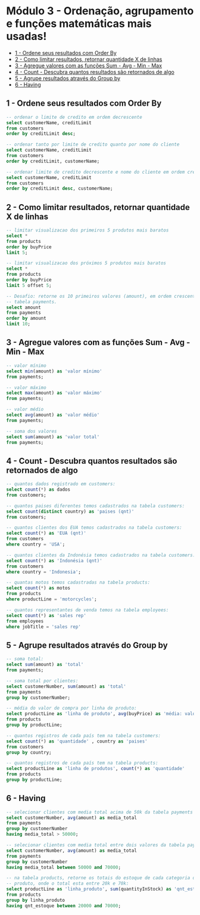<!--
title: 'mod3-ordenacao-agrupamentos-matematica.md'
author: 'Elias Albuquerque'
created: '2024-02-18'
update: '2024-03-14'
-->

# Módulo 3 - Ordenação, agrupamento e funções matemáticas mais usadas!

- [1 - Ordene seus resultados com Order By](#1---ordene-seus-resultados-com-order-by)
- [2 - Como limitar resultados, retornar quantidade X de linhas](#2---como-limitar-resultados-retornar-quantidade-x-de-linhas)
- [3 - Agregue valores com as funções Sum - Avg - Min - Max](#3---agregue-valores-com-as-funções-sum---avg---min---max)
- [4 - Count - Descubra quantos resultados são retornados de algo](#4---count---descubra-quantos-resultados-são-retornados-de-algo)
- [5 - Agrupe resultados através do Group by](#5---agrupe-resultados-através-do-group-by)
- [6 - Having](#6---having)


## 1 - Ordene seus resultados com Order By

```sql
-- ordenar o limite de credito em ordem decrescente
select customerName, creditLimit
from customers
order by creditLimit desc;

-- ordenar tanto por limite de credito quanto por nome do cliente
select customerName, creditLimit
from customers
order by creditLimit, customerName;

-- ordenar limite de credito decrescente e nome do cliente em ordem crescente
select customerName, creditLimit
from customers
order by creditLimit desc, customerName;
```


## 2 - Como limitar resultados, retornar quantidade X de linhas

```sql
-- limitar visualizacao dos primeiros 5 produtos mais baratos
select *
from products
order by buyPrice
limit 5;

-- limitar visualizacao dos próximos 5 produtos mais baratos
select *
from products
order by buyPrice
limit 5 offset 5;

-- Desafio: retorne os 10 primeiros valores (amount), em ordem crescente da 
-- tabela payments.
select amount
from payments
order by amount
limit 10;
```


## 3 - Agregue valores com as funções Sum - Avg - Min - Max

```sql
-- valor mínimo
select min(amount) as 'valor mínimo'
from payments;

-- valor máximo
select max(amount) as 'valor máximo'
from payments;

-- valor médio
select avg(amount) as 'valor médio'
from payments;

-- soma dos valores
select sum(amount) as 'valor total'
from payments;
```

## 4 - Count - Descubra quantos resultados são retornados de algo

```sql
-- quantos dados registrado em customers:
select count(*) as dados
from customers;

-- quantos paises diferentes temos cadastrados na tabela customers:
select count(distinct country) as 'paises (qnt)'
from customers;

-- quantos clientes dos EUA temos cadastrados na tabela customers:
select count(*) as 'EUA (qnt)'
from customers
where country = 'USA';

-- quantos clientes da Indonésia temos cadastrados na tabela customers:
select count(*) as 'Indonésia (qnt)'
from customers
where country = 'Indonesia';

-- quantas motos temos cadastradas na tabela products:
select count(*) as motos
from products
where productLine = 'motorcycles';

-- quantos representantes de venda temos na tabela employees:
select count(*) as 'sales rep'
from employees
where jobTitle = 'sales rep'
```

## 5 - Agrupe resultados através do Group by

```sql
-- soma total:
select sum(amount) as 'total'
from payments;

-- soma total por clientes:
select customerNumber, sum(amount) as 'total'
from payments
group by customerNumber;

-- média do valor de compra por linha de produto:
select productLine as 'linha de produto', avg(buyPrice) as 'média: valor de compra'
from products
group by productLine;

-- quantos registros de cada país tem na tabela customers:
select count(*) as 'quantidade' , country as 'paises'
from customers
group by country;

-- quantos registros de cada país tem na tabela products:
select productLine as 'linha de produtos', count(*) as 'quantidade'
from products
group by productLine;
```

## 6 - Having

```sql
-- selecionar clientes com media total acima de 50k da tabela payments
select customerNumber, avg(amount) as media_total
from payments
group by customerNumber
having media_total > 50000;

-- selecionar clientes com media total entre dois valores da tabela payments
select customerNumber, avg(amount) as media_total
from payments
group by customerNumber
having media_total between 50000 and 70000;

-- na tabela products, retorne os totais do estoque de cada categoria de 
-- produto, onde o total esta entre 20k e 70k:
select productLine as 'linha_produto', sum(quantityInStock) as 'qnt_estoque'
from products
group by linha_produto
having qnt_estoque between 20000 and 70000;
```
